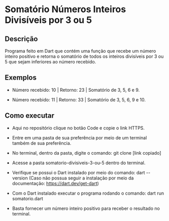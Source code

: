 # Somatório Números Inteiros Divisíveis por 3 ou 5

## Descrição

Programa feito em Dart que contém uma função que recebe um número inteiro positivo e retorna o somatório de todos os inteiros divisíveis por 3 ou 5 que sejam inferiores ao número recebido.

## Exemplos

- Número recebido: 10 | Retorno: 23 | Somatório de 3, 5, 6 e 9.

- Número recebido: 11 | Retorno: 33 | Somatório de 3, 5, 6, 9 e 10.

## Como executar

- Aqui no repositório clique no botão Code e copie o link HTTPS.

- Entre em uma pasta de sua preferência por meio de um terminal também de sua preferência.

- No terminal, dentro da pasta, digite o comando: git clone [link copiado]

- Acesse a pasta somatorio-divisiveis-3-ou-5 dentro do terminal.

- Verifique se possui o Dart instalado por meio do comando: dart --version (Caso não possua seguir a instalação por meio da documentação: https://dart.dev/get-dart)

- Com o Dart instalado executar o programa rodando o comando: dart run somatorio.dart

- Basta fornecer um número inteiro positivo para receber o resultado no terminal.
